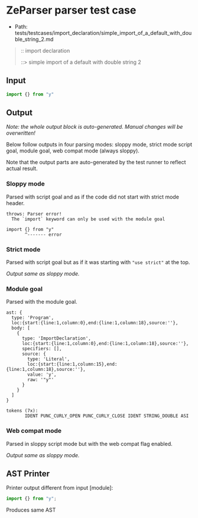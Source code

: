 # ZeParser parser test case

- Path: tests/testcases/import_declaration/simple_import_of_a_default_with_double_string_2.md

> :: import declaration
>
> ::> simple import of a default with double string 2

## Input

`````js
import {} from "y"
`````

## Output

_Note: the whole output block is auto-generated. Manual changes will be overwritten!_

Below follow outputs in four parsing modes: sloppy mode, strict mode script goal, module goal, web compat mode (always sloppy).

Note that the output parts are auto-generated by the test runner to reflect actual result.

### Sloppy mode

Parsed with script goal and as if the code did not start with strict mode header.

`````
throws: Parser error!
  The `import` keyword can only be used with the module goal

import {} from "y"
       ^------- error
`````

### Strict mode

Parsed with script goal but as if it was starting with `"use strict"` at the top.

_Output same as sloppy mode._

### Module goal

Parsed with the module goal.

`````
ast: {
  type: 'Program',
  loc:{start:{line:1,column:0},end:{line:1,column:18},source:''},
  body: [
    {
      type: 'ImportDeclaration',
      loc:{start:{line:1,column:0},end:{line:1,column:18},source:''},
      specifiers: [],
      source: {
        type: 'Literal',
        loc:{start:{line:1,column:15},end:{line:1,column:18},source:''},
        value: 'y',
        raw: '"y"'
      }
    }
  ]
}

tokens (7x):
       IDENT PUNC_CURLY_OPEN PUNC_CURLY_CLOSE IDENT STRING_DOUBLE ASI
`````


### Web compat mode

Parsed in sloppy script mode but with the web compat flag enabled.

_Output same as sloppy mode._

## AST Printer

Printer output different from input [module]:

````js
import {} from "y";
````

Produces same AST
